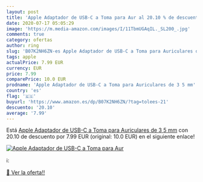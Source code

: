 ```yaml
---
layout: post
title: 'Apple Adaptador de USB-C a Toma para Aur al 20.10 % de descuento'
date: 2020-07-17 05:05:29
image: 'https://m.media-amazon.com/images/I/11TbmUGAqIL._SL200_.jpg'
comments: true
category: ofertas
author: ring
slug: 'B07K2NH6ZN-es Apple Adaptador de USB-C a Toma para Auriculares de 3 5 mm'
tags: apple
actualPrice: 7.99 EUR
currency: EUR
price: 7.99
comparePrice: 10.0 EUR
prodname: 'Apple Adaptador de USB-C a Toma para Auriculares de 3 5 mm'
country: 'es'
flag: '🇪🇸'
buyurl: 'https://www.amazon.es/dp/B07K2NH6ZN/?tag=tolees-21'
descuento: '20.10'
average: '7.99'
---
```


Está [Apple Adaptador de USB-C a Toma para Auriculares de 3 5 mm](https://www.amazon.es/dp/B07K2NH6ZN/?tag=tolees-21) con 20.10 de descuento por 7.99 EUR (original: 10.0 EUR) en el siguiente enlace!

[![Apple Adaptador de USB-C a Toma para Aur](https://m.media-amazon.com/images/I/11TbmUGAqIL._SL200_.jpg)](https://www.amazon.es/dp/B07K2NH6ZN/?tag=tolees-21)

ℹ️:


[🛒 Ver la oferta!!](https://www.amazon.es/dp/B07K2NH6ZN/?tag=tolees-21)
